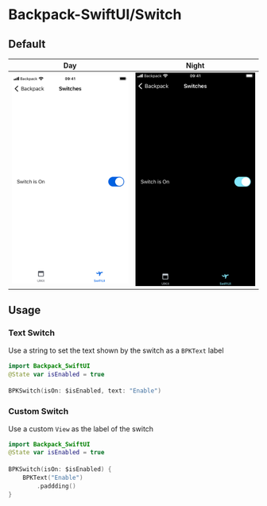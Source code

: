 # Backpack-SwiftUI/Switch

## Default

| Day | Night |
| --- | --- |
| ![iPhone 8 simulator](https://raw.githubusercontent.com/Skyscanner/backpack-ios/main/screenshots/iPhone%208-swiftui_switch___default_lm.png) |![iPhone 8 simulator - dark mode](https://raw.githubusercontent.com/Skyscanner/backpack-ios/main/screenshots/iPhone%208-swiftui_switch___default_dm.png) |

## Usage

### Text Switch
Use a string to set the text shown by the switch as a `BPKText` label

```swift
import Backpack_SwiftUI
@State var isEnabled = true

BPKSwitch(isOn: $isEnabled, text: "Enable")
```

### Custom Switch
Use a custom `View` as the label of the switch

```swift
import Backpack_SwiftUI
@State var isEnabled = true

BPKSwitch(isOn: $isEnabled) {
    BPKText("Enable")
        .paddding()
}
```
